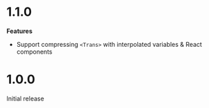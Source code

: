 # 1.1.0

**Features**

- Support compressing `<Trans>` with interpolated variables & React components

# 1.0.0

Initial release
